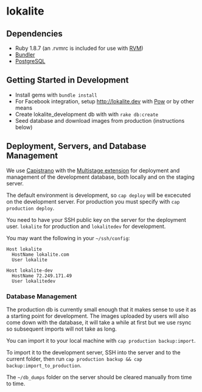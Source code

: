 # lokalite

## Dependencies

- Ruby 1.8.7 (an .rvmrc is included for use with [RVM](https://rvm.beginrescueend.com/))
- [Bundler](http://gembundler.com/)
- [PostgreSQL](http://www.postgresql.org/)

## Getting Started in Development

- Install gems with `bundle install`
- For Facebook integration, setup http://lokalite.dev with [Pow](http://pow.cx/) or by other means
- Create lokalite\_development db with with `rake db:create`
- Seed database and download images from production (instructions below)

## Deployment, Servers, and Database Management

We use [Capistrano](https://github.com/capistrano/capistrano/wiki) with the [Multistage extension](https://github.com/capistrano/capistrano/wiki/2.x-Multistage-Extension) for deployment and management of the development database, both locally and on the staging server.

The default environment is development, so `cap deploy` will be excecuted on the development server. For production you must specify with `cap production deploy`.

You need to have your SSH public key on the server for the deployment user. `lokalite` for production and `lokalitedev` for development.

You may want the following in your `~/ssh/config`:

    Host lokalite
      HostName lokalite.com
      User lokalite

    Host lokalite-dev
      HostName 72.249.171.49
      User lokalitedev

### Database Management

The production db is currently small enough that it makes sense to use it as a starting point for development. The images uploaded by users will also come down with the database, it will take a while at first but we use rsync so subsequent imports will not take as long.

You can import it to your local machine with `cap production backup:import`.

To import it to the development server, SSH into the server and to the current folder, then run `cap production backup && cap backup:import_to_production`.

The `~/db_dumps` folder on the server should be cleared manually from time to time.

